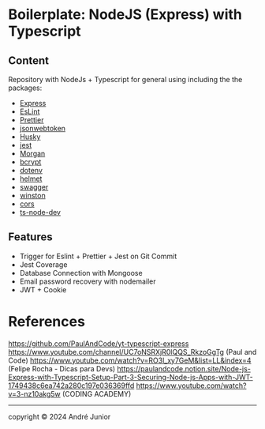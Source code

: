 # Boilerplate: NodeJS (Express) with Typescript

## Content

Repository with NodeJs + Typescript for general using including the the packages:

- [Express](https://www.npmjs.com/package/express)
- [EsLint](https://www.npmjs.com/package/eslint)
- [Prettier](https://www.npmjs.com/package/prettier)
- [jsonwebtoken](https://www.npmjs.com/package/jsonwebtoken)
- [Husky](https://www.npmjs.com/package/husky)
- [jest](https://www.npmjs.com/package/jest)
- [Morgan](https://www.npmjs.com/package/morgan)
- [bcrypt](https://www.npmjs.com/package/bcrypt)
- [dotenv](https://www.npmjs.com/package/dotenv)
- [helmet](https://www.npmjs.com/package/helmet)
- [swagger](https://www.npmjs.com/package/swagger)
- [winston](https://www.npmjs.com/package/winston)
- [cors](https://www.npmjs.com/package/cors)
- [ts-node-dev](https://www.npmjs.com/package/ts-node-dev)

## Features

- Trigger for Eslint + Prettier + Jest on Git Commit
- Jest Coverage
- Database Connection with Mongoose
- Email password recovery with nodemailer
- JWT + Cookie

# References

https://github.com/PaulAndCode/yt-typescript-express
https://www.youtube.com/channel/UC7oNSRXjR0lQQS_RkzoGgTg (Paul and Code)
https://www.youtube.com/watch?v=RO3l_xy7GeM&list=LL&index=4 (Felipe Rocha - Dicas para Devs)
https://paulandcode.notion.site/Node-js-Express-with-Typescript-Setup-Part-3-Securing-Node-js-Apps-with-JWT-1749438c6ea742a280c197e036369ffd
https://www.youtube.com/watch?v=3-nz10akg5w (CODING ACADEMY)

---

copyright &copy; 2024 André Junior
